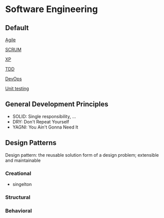 # Software Engineering

## Default

[Agile](https://en.wikipedia.org/wiki/Agile_software_development)

[SCRUM](https://en.wikipedia.org/wiki/Scrum_(software_development))
<!-- project management
v.s. [PRINCE2](https://en.wikipedia.org/wiki/PRINCE2) -->

[XP](https://en.wikipedia.org/wiki/Extreme_programming)
<!-- Pair programming,
code simplicity and clarity -->

[TDD](https://en.wikipedia.org/wiki/Test-driven_development)

[DevOps](https://en.wikipedia.org/wiki/DevOps)

[Unit testing](https://en.wikipedia.org/wiki/Unit_testing)

## General Development Principles
* SOLID: Single responsibility, ...
* DRY: Don't Repeat Yourself
* YAGNI: You Ain't Gonna Need It

## Design Patterns
Design pattern: the reusable solution form of a design problem; extensible and maintainable

### Creational
* singelton

### Structural

### Behavioral
